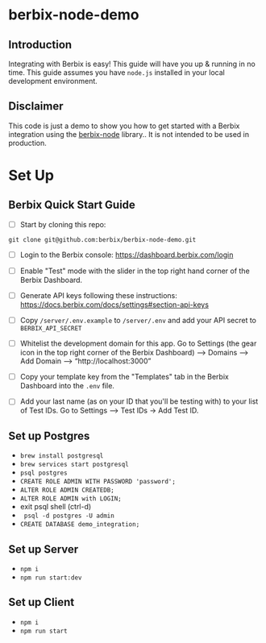 # berbix-node-demo

## Introduction
Integrating with Berbix is easy!  This guide will have you up & running in no time.  This guide assumes you have `node.js` installed in your local development environment.

## Disclaimer
This code is just a demo to show you how to get started with a Berbix integration using the [berbix-node](https://github.com/berbix/berbix-node) library..  It is not intended to be used in production.

# Set Up

## Berbix Quick Start Guide
- [ ] Start by cloning this repo:
```
git clone git@github.com:berbix/berbix-node-demo.git
```

- [ ] Login to the Berbix console: https://dashboard.berbix.com/login

- [ ] Enable "Test" mode with the slider in the top right hand corner of the Berbix Dashboard.

- [ ] Generate API keys following these instructions: https://docs.berbix.com/docs/settings#section-api-keys

- [ ] Copy `/server/.env.example` to `/server/.env` and add your API secret to `BERBIX_API_SECRET`

- [ ] Whitelist the development domain for this app.  Go to Settings (the gear icon in the top right corner of the Berbix Dashboard) —> Domains —> Add Domain —> “http://localhost:3000”

- [ ] Copy your template key from the "Templates" tab in the Berbix Dashboard into the `.env` file.

- [ ] Add your last name (as on your ID that you'll be testing with) to your list of Test IDs.  Go to Settings —> Test IDs -> Add Test ID.

## Set up Postgres

- `brew install postgresql`
- `brew services start postgresql`
- `psql postgres`
- `CREATE ROLE ADMIN WITH PASSWORD 'password';`
- `ALTER ROLE ADMIN CREATEDB;`
- `ALTER ROLE ADMIN with LOGIN;`
- exit psql shell (ctrl-d)
- ` psql -d postgres -U admin`
- `CREATE DATABASE demo_integration;`

## Set up Server

- `npm i`
- `npm run start:dev`

## Set up Client

- `npm i`
- `npm run start`
